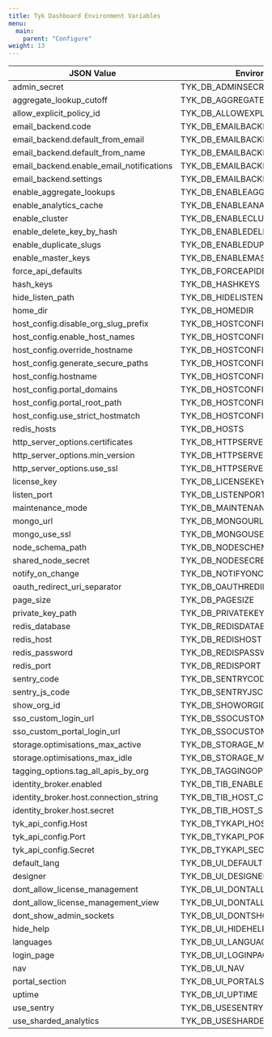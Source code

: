```yaml
---
title: Tyk Dashboard Environment Variables
menu:
  main:
    parent: "Configure"
weight: 13
---
```



| JSON Value                               | Environment Variable Name                    |
|------------------------------------------|----------------------------------------------|
| admin_secret                             | TYK_DB_ADMINSECRET                           |
| aggregate_lookup_cutoff                  | TYK_DB_AGGREGATELOOKUPCUTOFF                 |
| allow_explicit_policy_id                 | TYK_DB_ALLOWEXPLICITPOLICYID                 |
| email_backend.code                       | TYK_DB_EMAILBACKEND_CODE                     |
| email_backend.default_from_email         | TYK_DB_EMAILBACKEND_DEFAULTFROMEMAIL         |
| email_backend.default_from_name          | TYK_DB_EMAILBACKEND_DEFAULTFROMNAME          |
| email_backend.enable_email_notifications | TYK_DB_EMAILBACKEND_ENABLEEMAILNOTIFICATIONS |
| email_backend.settings                   | TYK_DB_EMAILBACKEND_SETTINGS                 |
| enable_aggregate_lookups                 | TYK_DB_ENABLEAGGREGATELOOKUPS                |
| enable_analytics_cache                   | TYK_DB_ENABLEANALYTICSCACHE                  |
| enable_cluster                           | TYK_DB_ENABLECLUSTER                         |
| enable_delete_key_by_hash                | TYK_DB_ENABLEDELETEKEYBYHASH                 |
| enable_duplicate_slugs                   | TYK_DB_ENABLEDUPLICATESLUGS                  |
| enable_master_keys                       | TYK_DB_ENABLEMASTERKEYS                      |
| force_api_defaults                       | TYK_DB_FORCEAPIDEFAULTS                      |
| hash_keys                                | TYK_DB_HASHKEYS                              |
| hide_listen_path                         | TYK_DB_HIDELISTENPATH                        |
| home_dir                                 | TYK_DB_HOMEDIR                               |
| host_config.disable_org_slug_prefix      | TYK_DB_HOSTCONFIG_DISABLEORGSLUGPREFIX       |
| host_config.enable_host_names            | TYK_DB_HOSTCONFIG_ENABLEHOSTNAMES            |
| host_config.override_hostname            | TYK_DB_HOSTCONFIG_GATEWAYHOSTNAME            |
| host_config.generate_secure_paths        | TYK_DB_HOSTCONFIG_GENERATEHTTPS              |
| host_config.hostname                     | TYK_DB_HOSTCONFIG_HOSTNAME                   |
| host_config.portal_domains               | TYK_DB_HOSTCONFIG_PORTALDOMAINS              |
| host_config.portal_root_path             | TYK_DB_HOSTCONFIG_PORTALROOTPATH             |
| host_config.use_strict_hostmatch         | TYK_DB_HOSTCONFIG_USESTRICT                  |
| redis_hosts                              | TYK_DB_HOSTS                                 |
| http_server_options.certificates         | TYK_DB_HTTPSERVEROPTIONS_CERTIFICATES        |
| http_server_options.min_version          | TYK_DB_HTTPSERVEROPTIONS_MINVERSION          |
| http_server_options.use_ssl              | TYK_DB_HTTPSERVEROPTIONS_USESSL              |
| license_key                              | TYK_DB_LICENSEKEY                            |
| listen_port                              | TYK_DB_LISTENPORT                            |
| maintenance_mode                         | TYK_DB_MAINTENANCEMODE                       |
| mongo_url                                | TYK_DB_MONGOURL                              |
| mongo_use_ssl                            | TYK_DB_MONGOUSESSL                           |
| node_schema_path                         | TYK_DB_NODESCHEMADIR                         |
| shared_node_secret                       | TYK_DB_NODESECRET                            |
| notify_on_change                         | TYK_DB_NOTIFYONCHANGE                        |
| oauth_redirect_uri_separator             | TYK_DB_OAUTHREDIRECTURISEPARATOR             |
| page_size                                | TYK_DB_PAGESIZE                              |
| private_key_path                         | TYK_DB_PRIVATEKEYPATH                        |
| redis_database                           | TYK_DB_REDISDATABASE                         |
| redis_host                               | TYK_DB_REDISHOST                             |
| redis_password                           | TYK_DB_REDISPASSWORD                         |
| redis_port                               | TYK_DB_REDISPORT                             |
| sentry_code                              | TYK_DB_SENTRYCODE                            |
| sentry_js_code                           | TYK_DB_SENTRYJSCODE                          |
| show_org_id                              | TYK_DB_SHOWORGID                             |
| sso_custom_login_url                     | TYK_DB_SSOCUSTOMLOGINURL                     |
| sso_custom_portal_login_url              | TYK_DB_SSOCUSTOMPORTALLOGINURL               |
| storage.optimisations_max_active         | TYK_DB_STORAGE_MAXACTIVE                     |
| storage.optimisations_max_idle           | TYK_DB_STORAGE_MAXIDLE                       |
| tagging_options.tag_all_apis_by_org      | TYK_DB_TAGGINGOPTIONS_TAGALLAPISBYORG        |
| identity_broker.enabled                  | TYK_DB_TIB_ENABLED                           |
| identity_broker.host.connection_string   | TYK_DB_TIB_HOST_CONNECTIONSTRING             |
| identity_broker.host.secret              | TYK_DB_TIB_HOST_SECRET                       |
| tyk_api_config.Host                      | TYK_DB_TYKAPI_HOST                           |
| tyk_api_config.Port                      | TYK_DB_TYKAPI_PORT                           |
| tyk_api_config.Secret                    | TYK_DB_TYKAPI_SECRET                         |
| default_lang                             | TYK_DB_UI_DEFAULTLANG                        |
| designer                                 | TYK_DB_UI_DESIGNER                           |
| dont_allow_license_management            | TYK_DB_UI_DONTALLOWLICENSEMANAGEMENT         |
| dont_allow_license_management_view       | TYK_DB_UI_DONTALLOWLICENSEMANAGEMENTVIEW     |
| dont_show_admin_sockets                  | TYK_DB_UI_DONTSHOWADMINSOCKETMESSAGES        |
| hide_help                                | TYK_DB_UI_HIDEHELP                           |
| languages                                | TYK_DB_UI_LANGUAGES                          |
| login_page                               | TYK_DB_UI_LOGINPAGE                          |
| nav                                      | TYK_DB_UI_NAV                                |
| portal_section                           | TYK_DB_UI_PORTALSECTION                      |
| uptime                                   | TYK_DB_UI_UPTIME                             |
| use_sentry                               | TYK_DB_USESENTRY                             |
| use_sharded_analytics                    | TYK_DB_USESHARDEDANLAYTICS                   |
